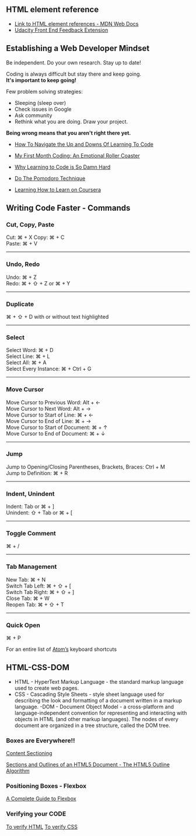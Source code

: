 ## HTML element reference

* [Link to HTML element references - MDN Web Docs](https://developer.mozilla.org/en-US/docs/Web/HTML/Element)
* [Udacity Front End Feedback Extension](https://chrome.google.com/webstore/detail/udacity-front-end-feedbac/melpgahbngpgnbhhccnopmlmpbmdaeoi)

## Establishing a Web Developer Mindset

Be independent. Do your own research. Stay up to date!

   Coding is always difficult but stay there and keep going.  
   **It's important to keep going!**  

Few problem solving strategies:

- Sleeping (sleep over)
- Check issues in Google
- Ask community
- Rethink what you are doing. Draw your project.

**Being wrong means that you aren't right there yet.**

- [How To Navigate the Up and Downs Of Learning To Code](http://bit.ly/2pNic11)

- [My First Month Coding: An Emotional Roller Coaster](http://bit.ly/2pNDYlc)

- [Why Learning to Code is So Damn Hard](http://bit.ly/1XmpBRF)

- [Do The Pomodoro Technique](https://en.wikipedia.org/wiki/Pomodoro_Technique)

- [Learning How to Learn on Coursera](https://www.coursera.org/learn/learning-how-to-learn)

## Writing Code Faster - Commands

### Cut, Copy, Paste

   Cut: ⌘ + X
   Copy: ⌘ + C  
   Paste: ⌘ + V  

***

### Undo, Redo

   Undo: ⌘ + Z  
   Redo: ⌘ + ⇧ + Z or ⌘ + Y  

***

### Duplicate

   ⌘ + ⇧ + D with or without text highlighted  

***

### Select

   Select Word: ⌘ + D  
   Select Line: ⌘ + L  
   Select All: ⌘ + A  
   Select Every Instance: ⌘ + Ctrl + G  

***

### Move Cursor

   Move Cursor to Previous Word: Alt + ←  
   Move Cursor to Next Word: Alt + →  
   Move Cursor to Start of Line: ⌘ + ←  
   Move Cursor to End of Line: ⌘ + →  
   Move Cursor to Start of Document: ⌘ + ↑  
   Move Cursor to End of Document: ⌘ + ↓  

***

### Jump

   Jump to Opening/Closing Parentheses, Brackets, Braces: Ctrl + M  
   Jump to Definition: ⌘ + R  

***

### Indent, Unindent

   Indent: Tab or ⌘ + ]  
   Unindent: ⇧ + Tab or ⌘ + [  

***

### Toggle Comment

   ⌘ + /  

***

### Tab Management

   New Tab: ⌘ + N  
   Switch Tab Left: ⌘ + ⇧ + [  
   Switch Tab Right: ⌘ + ⇧ + ]  
   Close Tab: ⌘ + W  
   Reopen Tab: ⌘ + ⇧ + T  

***

### Quick Open

   ⌘ + P  

For an entire list of [Atom’s](https://github.com/nwinkler/atom-keyboard-shortcuts) keyboard shortcuts

## HTML-CSS-DOM

- HTML - HyperText Markup Language - the standard markup language used to create web pages.
- CSS - Cascading Style Sheets - style sheet language used for describing the look and formatting of a document written in a markup language.
-DOM - Document Object Model - a cross-platform and language-independent convention for representing and interacting with objects in HTML (and other markup languages). The nodes of every document are organized in a tree structure, called the DOM tree.

### Boxes are Everywhere!!

[Content Sectioning](https://developer.mozilla.org/en-US/docs/Web/HTML/Element#Content_sectioning)

[Sections and Outlines of an HTML5 Document - The HTML5 Outline Algorithm](https://developer.mozilla.org/en-US/docs/Web/Guide/HTML/Using_HTML_sections_and_outlines#The_HTML5_outline_algorithm)

### Positioning Boxes - Flexbox

[A Complete Guide to Flexbox](https://css-tricks.com/snippets/css/a-guide-to-flexbox/)

### Verifying your CODE

[To verify HTML](http://validator.w3.org/#validate_by_input)
[To verify CSS](http://jigsaw.w3.org/css-validator/#validate_by_input)
